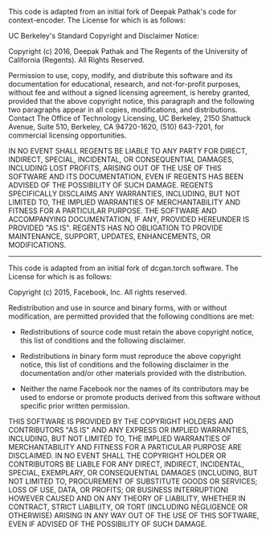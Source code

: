 
This code is adapted from an initial fork of Deepak Pathak's code for context-encoder. 
The License for which is as follows:

UC Berkeley's Standard Copyright and Disclaimer Notice:

Copyright (c) 2016, Deepak Pathak
and The Regents of the University of California (Regents). 
All Rights Reserved. 

Permission to use, copy, modify, and distribute this software and its 
documentation for educational, research, and not-for-profit purposes, without 
fee and without a signed licensing agreement, is hereby granted, provided that 
the above copyright notice, this paragraph and the following two paragraphs appear 
in all copies, modifications, and distributions. Contact The Office of Technology 
Licensing, UC Berkeley, 2150 Shattuck Avenue, Suite 510, Berkeley, CA 94720-1620, 
(510) 643-7201, for commercial licensing opportunities.

IN NO EVENT SHALL REGENTS BE LIABLE TO ANY PARTY FOR DIRECT, INDIRECT, SPECIAL, 
INCIDENTAL, OR CONSEQUENTIAL DAMAGES, INCLUDING LOST PROFITS, ARISING OUT OF THE 
USE OF THIS SOFTWARE AND ITS DOCUMENTATION, EVEN IF REGENTS HAS BEEN ADVISED OF THE 
POSSIBILITY OF SUCH DAMAGE. REGENTS SPECIFICALLY DISCLAIMS ANY WARRANTIES, INCLUDING, 
BUT NOT LIMITED TO, THE IMPLIED WARRANTIES OF MERCHANTABILITY AND FITNESS FOR A PARTICULAR 
PURPOSE. THE SOFTWARE AND ACCOMPANYING DOCUMENTATION, IF ANY, PROVIDED HEREUNDER IS 
PROVIDED "AS IS". REGENTS HAS NO OBLIGATION TO PROVIDE MAINTENANCE, SUPPORT, UPDATES, 
ENHANCEMENTS, OR MODIFICATIONS.

--------------------------------------------------------

This code is adapted from an initial fork of dcgan.torch software. 
The License for which is as follows:

Copyright (c) 2015, Facebook, Inc. All rights reserved.

Redistribution and use in source and binary forms, with or without modification,
are permitted provided that the following conditions are met:

 * Redistributions of source code must retain the above copyright notice, this
    list of conditions and the following disclaimer.

 * Redistributions in binary form must reproduce the above copyright notice,
    this list of conditions and the following disclaimer in the documentation
	   and/or other materials provided with the distribution.

 * Neither the name Facebook nor the names of its contributors may be used to
    endorse or promote products derived from this software without specific
	   prior written permission.

THIS SOFTWARE IS PROVIDED BY THE COPYRIGHT HOLDERS AND CONTRIBUTORS "AS IS" AND
ANY EXPRESS OR IMPLIED WARRANTIES, INCLUDING, BUT NOT LIMITED TO, THE IMPLIED
WARRANTIES OF MERCHANTABILITY AND FITNESS FOR A PARTICULAR PURPOSE ARE
DISCLAIMED. IN NO EVENT SHALL THE COPYRIGHT HOLDER OR CONTRIBUTORS BE LIABLE FOR
ANY DIRECT, INDIRECT, INCIDENTAL, SPECIAL, EXEMPLARY, OR CONSEQUENTIAL DAMAGES
(INCLUDING, BUT NOT LIMITED TO, PROCUREMENT OF SUBSTITUTE GOODS OR SERVICES;
LOSS OF USE, DATA, OR PROFITS; OR BUSINESS INTERRUPTION) HOWEVER CAUSED AND ON
ANY THEORY OF LIABILITY, WHETHER IN CONTRACT, STRICT LIABILITY, OR TORT
(INCLUDING NEGLIGENCE OR OTHERWISE) ARISING IN ANY WAY OUT OF THE USE OF THIS
SOFTWARE, EVEN IF ADVISED OF THE POSSIBILITY OF SUCH DAMAGE.
